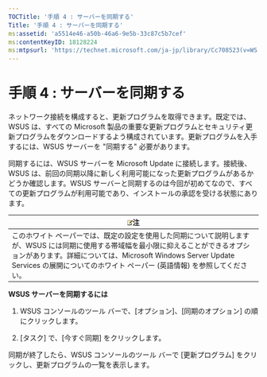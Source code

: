 ```yaml
---
TOCTitle: '手順 4 : サーバーを同期する'
Title: '手順 4 : サーバーを同期する'
ms:assetid: 'a5514e46-a50b-46a6-9e5b-33c87c5b7cef'
ms:contentKeyID: 18128224
ms:mtpsurl: 'https://technet.microsoft.com/ja-jp/library/Cc708523(v=WS.10)'
---
```


手順 4 : サーバーを同期する
===========================

ネットワーク接続を構成すると、更新プログラムを取得できます。既定では、WSUS は、すべての Microsoft 製品の重要な更新プログラムとセキュリティ更新プログラムをダウンロードするよう構成されています。更新プログラムを入手するには、WSUS サーバーを "同期する" 必要があります。

同期するには、WSUS サーバーを Microsoft Update に接続します。接続後、WSUS は、前回の同期以降に新しく利用可能になった更新プログラムがあるかどうか確認します。WSUS サーバーと同期するのは今回が初めてなので、すべての更新プログラムが利用可能であり、インストールの承認を受ける状態にあります。

| ![](images/Cc708523.note(WS.10).gif)注                                                                                                                                                                                                                |
|------------------------------------------------------------------------------------------------------------------------------------------------------------------------------------------------------------------------------------------------------------------------------------|
| このホワイト ペーパーでは、既定の設定を使用した同期について説明しますが、WSUS には同期に使用する帯域幅を最小限に抑えることができるオプションがあります。詳細については、Microsoft Windows Server Update Services の展開についてのホワイト ペーパー (英語情報) を参照してください。 |

**WSUS サーバーを同期するには**
1.  WSUS コンソールのツール バーで、\[オプション\]、\[同期のオプション\] の順にクリックします。

2.  \[タスク\] で、\[今すぐ同期\] をクリックします。

同期が終了したら、WSUS コンソールのツール バーで \[更新プログラム\] をクリックし、更新プログラムの一覧を表示します。
